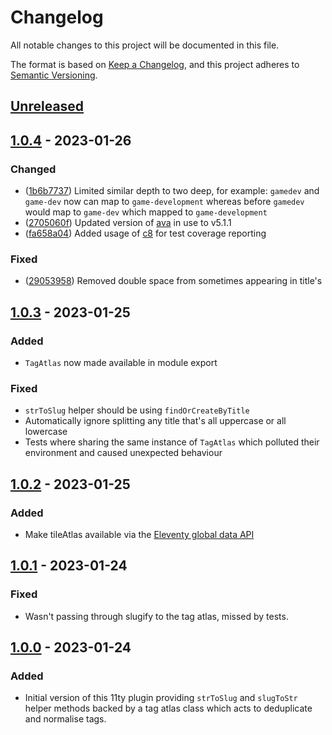 # Changelog

All notable changes to this project will be documented in this file.

The format is based on [Keep a Changelog](https://keepachangelog.com/en/1.0.0/),
and this project adheres to [Semantic Versioning](https://semver.org/spec/v2.0.0.html).

## [Unreleased]

## [1.0.4] - 2023-01-26

### Changed

- ([1b6b7737]) Limited similar depth to two deep, for example: `gamedev` and `game-dev` now can map to `game-development` whereas before `gamedev` would map to `game-dev` which mapped to `game-development`
- ([2705060f]) Updated version of [ava](https://www.npmjs.com/package/ava) in use to v5.1.1
- ([fa658a04]) Added usage of [c8](https://github.com/bcoe/c8) for test coverage reporting

### Fixed

- ([29053958]) Removed double space from sometimes appearing in title's

## [1.0.3] - 2023-01-25

### Added

- `TagAtlas` now made available in module export

### Fixed

- `strToSlug` helper should be using `findOrCreateByTitle`
- Automatically ignore splitting any title that's all uppercase or all lowercase
- Tests where sharing the same instance of `TagAtlas` which polluted their environment and caused unexpected behaviour

## [1.0.2] - 2023-01-25

### Added

- Make tileAtlas available via the [Eleventy global data API](https://www.11ty.dev/docs/data-global-custom/)

## [1.0.1] - 2023-01-24

### Fixed

- Wasn't passing through slugify to the tag atlas, missed by tests.

## [1.0.0] - 2023-01-24

### Added
- Initial version of this 11ty plugin providing `strToSlug` and `slugToStr` helper methods backed by a tag atlas class which acts to deduplicate and normalise tags.

[unreleased]: https://github.com/photogabble/eleventy-plugin-tag-normaliser/compare/v1.0.3...HEAD
[1.0.4]: https://github.com/photogabble/eleventy-plugin-tag-normaliser/compare/v1.0.3...v1.0.4
[1.0.3]: https://github.com/photogabble/eleventy-plugin-tag-normaliser/compare/v1.0.2...v1.0.3
[1.0.2]: https://github.com/photogabble/eleventy-plugin-tag-normaliser/compare/v1.0.1...v1.0.2
[1.0.1]: https://github.com/photogabble/eleventy-plugin-tag-normaliser/compare/v1.0.0...v1.0.1
[1.0.0]: https://github.com/photogabble/eleventy-plugin-tag-normaliser/releases/tag/v1.0.0

[1b6b7737]:https://github.com/photogabble/eleventy-plugin-tag-normaliser/commit/1b6b7737
[29053958]:https://github.com/photogabble/eleventy-plugin-tag-normaliser/commit/29053958
[2705060f]:https://github.com/photogabble/eleventy-plugin-tag-normaliser/commit/2705060f
[fa658a04]:https://github.com/photogabble/eleventy-plugin-tag-normaliser/commit/fa658a04
